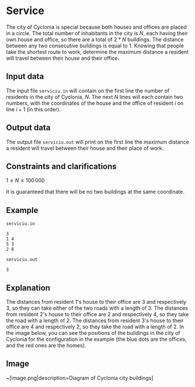 # Service

The city of Cyclonia is special because both houses and offices are placed in a circle. The total number of inhabitants in the city is $N$, each having their own house and office, so there are a total of $2 * N$ buildings. The distance between any two consecutive buildings is equal to $1$. Knowing that people take the shortest route to work, determine the maximum distance a resident will travel between their house and their office.

## Input data

The input file `serviciu.in` will contain on the first line the number of residents in the city of Cyclonia, $N$. The next $N$ lines will each contain two numbers, with the coordinates of the house and the office of resident $i$ on line $i + 1$ (in this order).

## Output data

The output file `serviciu.out` will print on the first line the maximum distance a resident will travel between their house and their place of work.

## Constraints and clarifications

$1 \leq N \leq 100\,000$

It is guaranteed that there will be no two buildings at the same coordinate.

## Example

`serviciu.in`
```
3
1 4
5 3
2 6
```

`serviciu.out`
```
3
```

## Explanation

The distances from resident $1$'s house to their office are $3$ and respectively $3$, so they can take either of the two roads with a length of $3$. The distances from resident $2$'s house to their office are $2$ and respectively $4$, so they take the road with a length of $2$. The distances from resident $3$'s house to their office are $4$ and respectively $2$, so they take the road with a length of $2$. In the image below, you can see the positions of the buildings in the city of Cyclonia for the configuration in the example (the blue dots are the offices, and the red ones are the homes).

## Image

~[image.png|description=Diagram of Cyclonia city buildings]